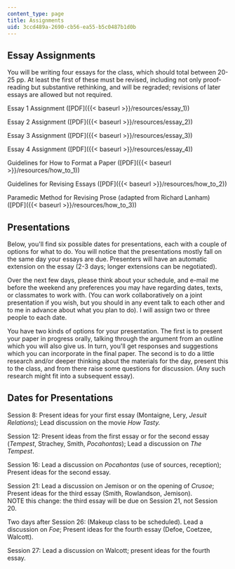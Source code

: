 ```yaml
---
content_type: page
title: Assignments
uid: 3ccd489a-2690-cb56-ea55-b5c0487b1d0b
---
```


Essay Assignments
-----------------

You will be writing four essays for the class, which should total between 20-25 pp. At least the first of these must be revised, including not only proof-reading but substantive rethinking, and will be regraded; revisions of later essays are allowed but not required.

Essay 1 Assignment ([PDF]({{< baseurl >}}/resources/essay_1))

Essay 2 Assignment ([PDF]({{< baseurl >}}/resources/essay_2))

Essay 3 Assignment ([PDF]({{< baseurl >}}/resources/essay_3))

Essay 4 Assignment ([PDF]({{< baseurl >}}/resources/essay_4))

Guidelines for How to Format a Paper ([PDF]({{< baseurl >}}/resources/how_to_1))

Guidelines for Revising Essays ([PDF]({{< baseurl >}}/resources/how_to_2))

Paramedic Method for Revising Prose (adapted from Richard Lanham) ([PDF]({{< baseurl >}}/resources/how_to_3))

Presentations
-------------

Below, you'll find six possible dates for presentations, each with a couple of options for what to do. You will notice that the presentations mostly fall on the same day your essays are due. Presenters will have an automatic extension on the essay (2-3 days; longer extensions can be negotiated).

Over the next few days, please think about your schedule, and e-mail me before the weekend any preferences you may have regarding dates, texts, or classmates to work with. (You can work collaboratively on a joint presentation if you wish, but you should in any event talk to each other and to me in advance about what you plan to do). I will assign two or three people to each date.

You have two kinds of options for your presentation. The first is to present your paper in progress orally, talking through the argument from an outline which you will also give us. In turn, you'll get responses and suggestions which you can incorporate in the final paper. The second is to do a little research and/or deeper thinking about the materials for the day, present this to the class, and from there raise some questions for discussion. (Any such research might fit into a subsequent essay).

Dates for Presentations
-----------------------

Session 8: Present ideas for your first essay (Montaigne, Lery, _Jesuit Relations_); Lead discussion on the movie _How Tasty._

Session 12: Present ideas from the first essay or for the second essay (_Tempest_, Strachey, Smith, _Pocahontas_); Lead a discussion on _The Tempest_.

Session 16: Lead a discussion on _Pocahontas_ (use of sources, reception); Present ideas for the second essay.

Session 21: Lead a discussion on Jemison or on the opening of _Crusoe_; Present ideas for the third essay (Smith, Rowlandson, Jemison).  
NOTE this change: the third essay will be due on Session 21, not Session 20.

Two days after Session 26: (Makeup class to be scheduled). Lead a discussion on _Foe_; Present ideas for the fourth essay (Defoe, Coetzee, Walcott).

Session 27: Lead a discussion on Walcott; present ideas for the fourth essay.